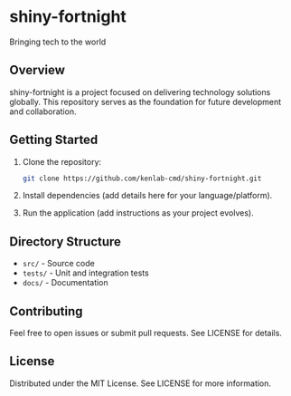 # shiny-fortnight

Bringing tech to the world

## Overview
shiny-fortnight is a project focused on delivering technology solutions globally. This repository serves as the foundation for future development and collaboration.

## Getting Started
1. Clone the repository:
   ```bash
   git clone https://github.com/kenlab-cmd/shiny-fortnight.git
   ```

2. Install dependencies (add details here for your language/platform).

3. Run the application (add instructions as your project evolves).

## Directory Structure
- `src/` - Source code
- `tests/` - Unit and integration tests
- `docs/` - Documentation

## Contributing
Feel free to open issues or submit pull requests. See LICENSE for details.

## License
Distributed under the MIT License. See LICENSE for more information.

